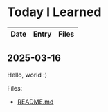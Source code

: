 # Today I Learned

| Date | Entry | Files |
| --- | --- | --- |

## 2025-03-16

Hello, world :)
<!-- notion-synced: true -->

Files:
- [README.md](files/2025-03-16_README.md)
